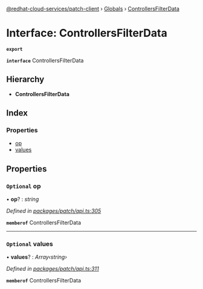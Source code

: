 [@redhat-cloud-services/patch-client](../README.md) › [Globals](../globals.md) › [ControllersFilterData](controllersfilterdata.md)

# Interface: ControllersFilterData

**`export`** 

**`interface`** ControllersFilterData

## Hierarchy

* **ControllersFilterData**

## Index

### Properties

* [op](controllersfilterdata.md#optional-op)
* [values](controllersfilterdata.md#optional-values)

## Properties

### `Optional` op

• **op**? : *string*

*Defined in [packages/patch/api.ts:305](https://github.com/RedHatInsights/javascript-clients/blob/6553de7/packages/patch/api.ts#L305)*

**`memberof`** ControllersFilterData

___

### `Optional` values

• **values**? : *Array‹string›*

*Defined in [packages/patch/api.ts:311](https://github.com/RedHatInsights/javascript-clients/blob/6553de7/packages/patch/api.ts#L311)*

**`memberof`** ControllersFilterData
